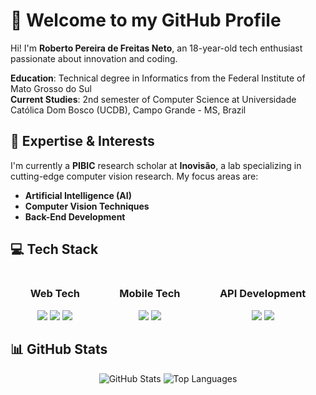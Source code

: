 
# 👋 Welcome to my GitHub Profile

Hi! I'm **Roberto Pereira de Freitas Neto**, an 18-year-old tech enthusiast passionate about innovation and coding.

**Education**: Technical degree in Informatics from the Federal Institute of Mato Grosso do Sul  
**Current Studies**: 2nd semester of Computer Science at Universidade Católica Dom Bosco (UCDB), Campo Grande - MS, Brazil

## 🧠 Expertise & Interests

I'm currently a **PIBIC** research scholar at **Inovisão**, a lab specializing in cutting-edge computer vision research. My focus areas are:

- **Artificial Intelligence (AI)**
- **Computer Vision Techniques**
- **Back-End Development**

## 💻 Tech Stack

<div style="display: flex; justify-content: space-around;">
  
  <!-- Web Tech Container -->
  <div align="center">
    <h3>Web Tech</h3>
    <img src="https://img.shields.io/badge/HTML5-E34F26?style=for-the-badge&logo=html5&logoColor=white" />
    <img src="https://img.shields.io/badge/CSS3-1572B6?style=for-the-badge&logo=css3&logoColor=white" />
    <img src="https://img.shields.io/badge/JavaScript-F7DF1E?style=for-the-badge&logo=javascript&logoColor=black" />
  </div>

  <!-- Mobile Tech Container -->
  <div align="center">
    <h3>Mobile Tech</h3>
    <img src="https://img.shields.io/badge/Flutter-02569B?style=for-the-badge&logo=flutter&logoColor=white" />
    <img src="https://img.shields.io/badge/Dart-0175C2?style=for-the-badge&logo=dart&logoColor=white" />
  </div>

  <!-- API Development Container -->
  <div align="center">
    <h3>API Development</h3>
    <img src="https://img.shields.io/badge/Java-007396?style=for-the-badge&logo=java&logoColor=white" />
    <img src="https://img.shields.io/badge/Python-3776AB?style=for-the-badge&logo=python&logoColor=white" />
  </div>

</div>

## 📊 GitHub Stats

<p align="center">
  <img src="https://github-readme-stats.vercel.app/api?username=robertopfneto&show_icons=true&theme=radical" alt="GitHub Stats" />
  <img src="https://github-readme-stats.vercel.app/api/top-langs/?username=robertopfneto&layout=compact&theme=radical" alt="Top Languages" />
</p>

